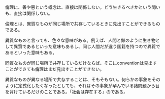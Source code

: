 倫理に、善や悪という概念は、直接は関係しない。どう生きるべきかという問いも、直接は関係しない。

倫理とは、異質なものが同じ場所で共存しているときに見出すことができるものである。

異質なものと言っても、色々な意味がある。例えば、人間と鯨のように生き物として異質であるといった意味もあるし、同じ人間だが違う国籍を持つので異質であるといった意味もある。

同質なものが同じ場所で共存しているだけならば、そこにconventionは見出すことができても倫理はまだ見出すことができない。

異質なものが異なる場所で共存することは、そもそもない。何らかの事象をそのように定式化したくなったとしても、それはその事象が孕んでいる諸問題から目を背けているだけのことである。「社会は存在する」のである。
